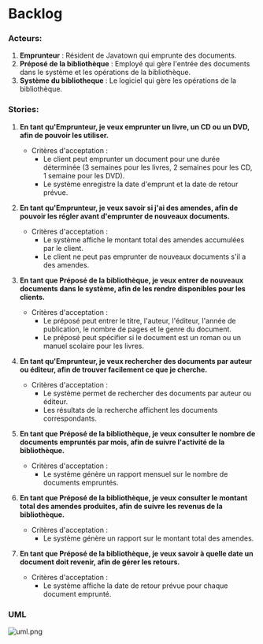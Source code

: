 # Backlog

### Acteurs:

1. **Emprunteur** : Résident de Javatown qui emprunte des documents.
2. **Préposé de la bibliothèque** : Employé qui gère l'entrée des documents dans le système et les opérations de la bibliothèque.
3. **Système du bibliotheque** : Le logiciel qui gère les opérations de la bibliothèque.

### Stories:

1. **En tant qu'Emprunteur, je veux emprunter un livre, un CD ou un DVD, afin de pouvoir les utiliser.**

    - Critères d'acceptation :
        - Le client peut emprunter un document pour une durée déterminée (3 semaines pour les livres, 2 semaines pour les CD, 1 semaine pour les DVD).
        - Le système enregistre la date d'emprunt et la date de retour prévue.
      
2. **En tant qu'Emprunteur, je veux savoir si j'ai des amendes, afin de pouvoir les régler avant d'emprunter de nouveaux documents.**

    - Critères d'acceptation :
        - Le système affiche le montant total des amendes accumulées par le client.
        - Le client ne peut pas emprunter de nouveaux documents s'il a des amendes.
      
3. **En tant que Préposé de la bibliothèque, je veux entrer de nouveaux documents dans le système, afin de les rendre disponibles pour les clients.**

    - Critères d'acceptation :
        - Le préposé peut entrer le titre, l'auteur, l'éditeur, l'année de publication, le nombre de pages et le genre du document.
        - Le préposé peut spécifier si le document est un roman ou un manuel scolaire pour les livres.
      
4. **En tant qu'Emprunteur, je veux rechercher des documents par auteur ou éditeur, afin de trouver facilement ce que je cherche.**

    - Critères d'acceptation :
        - Le système permet de rechercher des documents par auteur ou éditeur.
        - Les résultats de la recherche affichent les documents correspondants.
      
5. **En tant que Préposé de la bibliothèque, je veux consulter le nombre de documents empruntés par mois, afin de suivre l'activité de la bibliothèque.**

    - Critères d'acceptation :
        - Le système génère un rapport mensuel sur le nombre de documents empruntés.
      
6. **En tant que Préposé de la bibliothèque, je veux consulter le montant total des amendes produites, afin de suivre les revenus de la bibliothèque.**

    - Critères d'acceptation :
        - Le système génère un rapport sur le montant total des amendes.
      
7. **En tant que Préposé de la bibliothèque, je veux savoir à quelle date un document doit revenir, afin de gérer les retours.**

    - Critères d'acceptation :
        - Le système affiche la date de retour prévue pour chaque document emprunté.



### UML
![uml.png](uml.png)